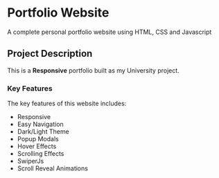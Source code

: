 # Portfolio Website
A complete personal portfolio website using HTML, CSS and Javascript

## Project Description
This is a **Responsive** portfolio built as my University project.

### Key Features
The key features of this website includes:
- Responsive
- Easy Navigation
- Dark/Light Theme
- Popup Modals
- Hover Effects
- Scrolling Effects
- SwiperJs
- Scroll Reveal Animations